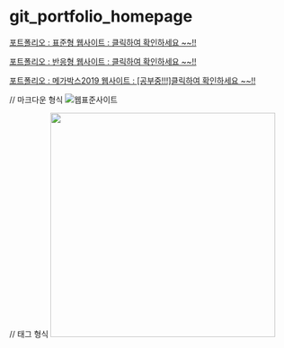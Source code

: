 # git_portfolio_homepage
[포트폴리오 : 표준형 웹사이트 : 클릭하여 확인하세요 ~~!!](https://lim-jae-hun.github.io/git_portfolio_homepage/webstandard/WebContent/html/index.html)

[포트폴리오 : 반응형 웹사이트 : 클릭하여 확인하세요 ~~!!](https://lim-jae-hun.github.io/git_portfolio_homepage/responsive/WebContent/html/index.html)

[포트폴리오 : 메가박스2019 웹사이트 : [공부중!!!]클릭하여 확인하세요 ~~!!](https://lim-jae-hun.github.io/git_portfolio_homepage/megabox2019/WebContent/html/index.html)

// 마크다운 형식
![웹표준사이트](https://user-images.githubusercontent.com/61720243/108012265-4907b780-704c-11eb-9437-62f581a08bf8.png)

// 태그 형식
<img src="https://user-images.githubusercontent.com/61720243/108012265-4907b780-704c-11eb-9437-62f581a08bf8.png" width="400">

